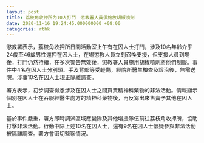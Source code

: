 ```yaml
---
layout: post
title: 荔枝角收押所內10人打鬥　懲教署人員須施放胡椒噴劑
date: 2020-11-16 19:24:45.000000000 +08:00
categories: rthk
---
```


懲教署表示，荔枝角收押所日間活動室上午有在囚人士打鬥，涉及10名年齡介乎24歲至46歲男性還押在囚人士，在場懲教人員立刻召喚支援，但支援人員到場後，打鬥仍然持續，在多次警告無效後，懲教署人員施用胡椒噴劑將他們制服。事件中4名在囚人士分別頭、手及背部等受輕傷，經院所醫生檢查及診治後，無需送院。涉事10名在囚人士現正隔離調查。

署方表示，初步調查得悉涉及在囚人士之間買賣精神科藥物的非法活動。情報顯示個別在囚人士在吞服經醫生處方的精神科藥物後，再反芻出來售賣予其他在囚人士。

基於事件嚴重，署方即時調派區域應變隊及其他增援隊伍前往荔枝角收押所，協助打擊非法活動。行動中除上述10名在囚人士，還有9名在囚人士懷疑參與非法活動被隔離調查。署方會密切監察情況。
